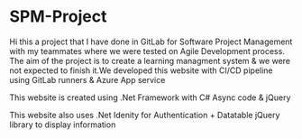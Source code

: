# SPM-Project

Hi this a project that I have done in GitLab for Software Project Management with my teammates where we were tested on Agile Development process. The aim of the project is to create a learning managment system & we were not expected to finish it.We developed this website with CI/CD pipeline using GitLab runners & Azure App service  

This website is created using .Net Framework with C# Async code & jQuery

This website also uses .Net Idenity for Authentication + Datatable jQuery library to display information 
